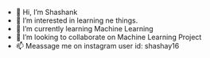 - 👋 Hi, I’m Shashank
- 👀 I’m interested in learning ne things.
- 🌱 I’m currently learning Machine Learning
- 💞️ I’m looking to collaborate on Machine Learning Project
- 📫 Meassage me on instagram user id: shashay16  

<!---
shashay1997/shashay1997 is a ✨ special ✨ repository because its `README.md` (this file) appears on your GitHub profile.
You can click the Preview link to take a look at your changes.
--->
